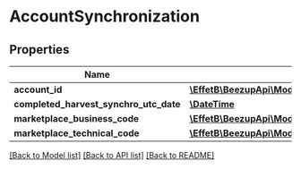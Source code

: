 # AccountSynchronization

## Properties
Name | Type | Description | Notes
------------ | ------------- | ------------- | -------------
**account_id** | [**\EffetB\BeezupApi\Model\AccountId**](AccountId.md) |  | 
**completed_harvest_synchro_utc_date** | [**\DateTime**](\DateTime.md) |  | [optional] 
**marketplace_business_code** | [**\EffetB\BeezupApi\Model\BeezUPCommonMarketplaceBusinessCode**](BeezUPCommonMarketplaceBusinessCode.md) |  | 
**marketplace_technical_code** | [**\EffetB\BeezupApi\Model\BeezUPCommonMarketplaceTechnicalCode**](BeezUPCommonMarketplaceTechnicalCode.md) |  | 

[[Back to Model list]](../README.md#documentation-for-models) [[Back to API list]](../README.md#documentation-for-api-endpoints) [[Back to README]](../README.md)


